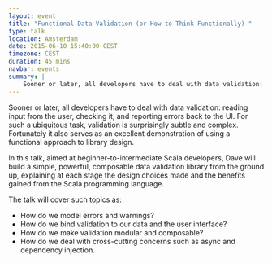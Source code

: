```yaml
---
layout: event
title: "Functional Data Validation (or How to Think Functionally) " 
type: talk
location: Amsterdam
date: 2015-06-10 15:40:00 CEST
timezone: CEST
duration: 45 mins
navbar: events
summary: |
    Sooner or later, all developers have to deal with data validation: reading input from the user, checking it, and reporting errors back to the UI. For such a ubiquitous task, validation is surprisingly subtle and complex. Fortunately it also serves as an excellent demonstration of using a functional approach to library design.
---
```

Sooner or later, all developers have to deal with data validation: reading input from the user, checking it, and reporting errors back to the UI. For such a ubiquitous task, validation is surprisingly subtle and complex. Fortunately it also serves as an excellent demonstration of using a functional approach to library design.
 
In this talk, aimed at beginner-to-intermediate Scala developers, Dave will build a simple, powerful, composable data validation library from the ground up, explaining at each stage the design choices made and the benefits gained from the Scala programming language.
 
The talk will cover such topics as:
 
- How do we model errors and warnings?
- How do we bind validation to our data and the user interface?
- How do we make validation modular and composable?
- How do we deal with cross-cutting concerns such as async and dependency injection.

